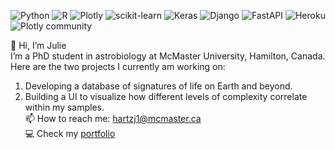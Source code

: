 ![Python](https://img.shields.io/badge/python-3670A0?style=for-the-badge&logo=python&logoColor=ffdd54)
![R](https://img.shields.io/badge/r-%23276DC3.svg?style=for-the-badge&logo=r&logoColor=white)
![Plotly](https://img.shields.io/badge/Plotly-%233F4F75.svg?style=for-the-badge&logo=plotly&logoColor=white)
![scikit-learn](https://img.shields.io/badge/scikit--learn-%23F7931E.svg?style=for-the-badge&logo=scikit-learn&logoColor=white)
![Keras](https://img.shields.io/badge/Keras-%23D00000.svg?style=for-the-badge&logo=Keras&logoColor=white)
![Django](https://img.shields.io/badge/django-%23092E20.svg?style=for-the-badge&logo=django&logoColor=white)
![FastAPI](https://img.shields.io/badge/FastAPI-005571?style=for-the-badge&logo=fastapi)
![Heroku](https://img.shields.io/badge/heroku-%23430098.svg?style=for-the-badge&logo=heroku&logoColor=white)
![Plotly community](https://img.shields.io/badge/plotly-community_assistant-blue)

👋 Hi, I’m Julie<br>
I’m a PhD student in astrobiology at McMaster University, Hamilton, Canada.<br>
Here are the two projects I currently am working on:<br>
1. Developing a database of signatures of life on Earth and beyond.<br>
2. Building a UI to visualize how different levels of complexity correlate within my samples.<br>
📫 How to reach me: [hartzj1@mcmaster.ca](mailto:hartzj1@mcmaster.ca)<br>
💻 Check my [portfolio](https://jhupiterz.github.io/)<br>

<!---
jhupiterz/jhupiterz is a ✨ special ✨ repository because its `README.md` (this file) appears on your GitHub profile.
You can click the Preview link to take a look at your changes.
--->
